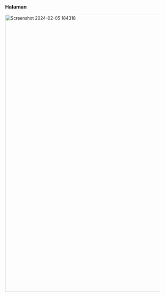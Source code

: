 <h3>Halaman</h3>
<img width="903" alt="Screenshot 2024-02-05 184318" src="https://github.com/Rezaananda28/Messagegrda/assets/149340092/d0bc9d37-a698-49d4-b3e5-20bbe579b0a7">
